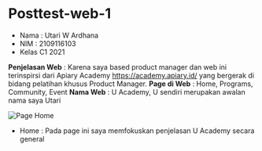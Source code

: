 # Posttest-web-1

- Nama : Utari W Ardhana 
- NIM : 2109116103
- Kelas C1 2021

**Penjelasan Web** : Karena saya based product manager dan web ini terinspirsi dari Apiary Academy <https://academy.apiary.id/> yang bergerak di bidang pelatihan khusus Product Manager. 
**Page di Web** : Home, Programs, Community, Event
**Nama Web** : U Academy, U sendiri merupakan awalan nama saya Utari

![Page Home](Downloads/home.png)
- Home : Pada page ini saya memfokuskan penjelasan U Academy secara general


